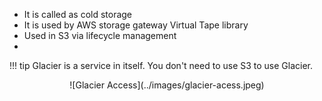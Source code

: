 - It is called as cold storage
- It is used by AWS storage gateway Virtual Tape library
- Used in S3 via lifecycle management
- 

!!! tip
    Glacier is a service in itself. You don't need to use S3 to use Glacier.

<center>![Glacier Access](../images/glacier-acess.jpeg)</center>

    